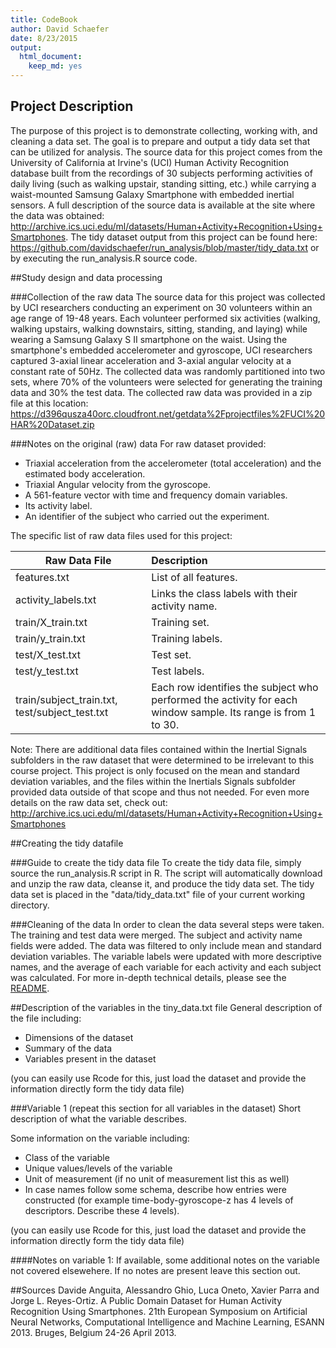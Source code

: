 ```yaml
---
title: CodeBook
author: David Schaefer
date: 8/23/2015
output:
  html_document:
    keep_md: yes
---
```


## Project Description
The purpose of this project is to demonstrate collecting, working with, and cleaning a data set. The goal is to prepare and output a tidy data set that can be utilized for analysis. The source data for this project comes from the University of California at Irvine's (UCI) Human Activity Recognition database built from the recordings of 30 subjects performing activities of daily living (such as walking upstair, standing sitting, etc.) while carrying a waist-mounted Samsung Galaxy Smartphone with embedded inertial sensors. A full description of the source data is available at the site where the data was obtained:
http://archive.ics.uci.edu/ml/datasets/Human+Activity+Recognition+Using+Smartphones. The tidy dataset output from this project can be found here: https://github.com/davidschaefer/run_analysis/blob/master/tidy_data.txt or by executing the run_analysis.R source code. 

##Study design and data processing

###Collection of the raw data
The source data for this project was collected by UCI researchers conducting an experiment on 30 volunteers within an age range of 19-48 years. Each volunteer performed six activities (walking, walking upstairs, walking downstairs, sitting, standing, and laying) while wearing a Samsung Galaxy S II smartphone on the waist. Using the smartphone's embedded accelerometer and gyroscope, UCI researchers captured 3-axial linear acceleration and 3-axial angular velocity at a constant rate of 50Hz. The collected data was randomly partitioned into two sets, where 70% of the volunteers were selected for generating the training data and 30% the test data. The collected raw data was provided in a zip file at this location: https://d396qusza40orc.cloudfront.net/getdata%2Fprojectfiles%2FUCI%20HAR%20Dataset.zip 


###Notes on the original (raw) data 
For raw dataset provided: 
- Triaxial acceleration from the accelerometer (total acceleration) and the estimated body acceleration. 
- Triaxial Angular velocity from the gyroscope. 
- A 561-feature vector with time and frequency domain variables. 
- Its activity label. 
- An identifier of the subject who carried out the experiment.

The specific list of raw data files used for this project:

| Raw Data File | Description | 
| ------------- |:-------------| 
| features.txt | List of all features.| 
| activity_labels.txt | Links the class labels with their activity name. |
| train/X_train.txt | Training set.|
| train/y_train.txt  | Training labels.|
| test/X_test.txt | Test set.|
| test/y_test.txt| Test labels.|
| train/subject_train.txt, test/subject_test.txt| Each row identifies the subject who performed the activity for each window sample. Its range is from 1 to 30. |

Note: There are additional data files contained within the Inertial Signals subfolders in the raw dataset that were determined to be irrelevant to this course project. This project is only focused on the mean and standard deviation variables, and the files within the Inertials Signals subfolder provided data outside of that scope and thus not needed.
For even more details on the raw data set, check out: http://archive.ics.uci.edu/ml/datasets/Human+Activity+Recognition+Using+Smartphones

##Creating the tidy datafile

###Guide to create the tidy data file
To create the tidy data file, simply source the run_analysis.R script in R.  The script will automatically download and unzip the raw data, cleanse it, and produce the tidy data set. The tidy data set is placed in the "data/tidy_data.txt" file of your current working directory.

###Cleaning of the data
In order to clean the data several steps were taken.  The training and test data were merged.  The subject and activity name fields were added. The data was filtered to only include mean and standard deviation variables. The variable labels were updated with more descriptive names, and the average of each variable for each activity and each subject was calculated.
For more in-depth technical details, please see the [README](https://github.com/davidschaefer/run_analysis/blob/master/README.md).

##Description of the variables in the tiny_data.txt file
General description of the file including:
 - Dimensions of the dataset
 - Summary of the data
 - Variables present in the dataset

(you can easily use Rcode for this, just load the dataset and provide the information directly form the tidy data file)

###Variable 1 (repeat this section for all variables in the dataset)
Short description of what the variable describes.

Some information on the variable including:
 - Class of the variable
 - Unique values/levels of the variable
 - Unit of measurement (if no unit of measurement list this as well)
 - In case names follow some schema, describe how entries were constructed (for example time-body-gyroscope-z has 4 levels of descriptors. Describe these 4 levels). 

(you can easily use Rcode for this, just load the dataset and provide the information directly form the tidy data file)

####Notes on variable 1:
If available, some additional notes on the variable not covered elsewehere. If no notes are present leave this section out.

##Sources
Davide Anguita, Alessandro Ghio, Luca Oneto, Xavier Parra and Jorge L. Reyes-Ortiz. A Public Domain Dataset for Human Activity Recognition Using Smartphones. 21th European Symposium on Artificial Neural Networks, Computational Intelligence and Machine Learning, ESANN 2013. Bruges, Belgium 24-26 April 2013.
